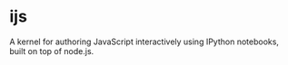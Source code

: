 # ijs

A kernel for authoring JavaScript interactively using IPython notebooks,
built on top of node.js.
